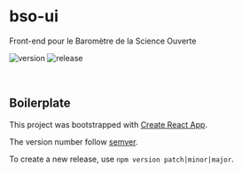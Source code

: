 # bso-ui
Front-end pour le Baromètre de la Science Ouverte

![version](https://img.shields.io/github/package-json/v/dataesr/bso-ui)
![release](https://github.com/dataesr/bso-ui/actions/workflows/release.yml/badge.svg)

<br/>

## Boilerplate

This project was bootstrapped with [Create React App](https://github.com/facebook/create-react-app).

The version number follow [semver](https://semver.org/).

To create a new release, use `npm version patch|minor|major`.
